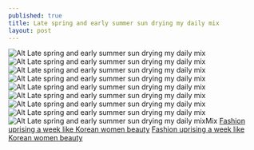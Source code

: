 ```yaml
---
published: true
title: Late spring and early summer sun drying my daily mix
layout: post
---
```

![Alt Late spring and early summer sun drying my daily mix](https://c1.staticflickr.com/9/8708/28839624442_441d8484d7_z.jpg)![Alt Late spring and early summer sun drying my daily mix](https://c1.staticflickr.com/9/8550/28839632272_fed40464f7_z.jpg)![Alt Late spring and early summer sun drying my daily mix](https://c1.staticflickr.com/9/8681/28328310033_c4cb1413a8_z.jpg)![Alt Late spring and early summer sun drying my daily mix](https://c1.staticflickr.com/9/8675/28658948900_34eb85cfd8_z.jpg)![Alt Late spring and early summer sun drying my daily mix](https://c1.staticflickr.com/9/8763/28328323303_97207395a1_z.jpg)![Alt Late spring and early summer sun drying my daily mix](https://c1.staticflickr.com/9/8767/28328327423_b779e968dc_z.jpg)![Alt Late spring and early summer sun drying my daily mix](https://c1.staticflickr.com/9/8371/28325712344_77a62ae53c_z.jpg)![Alt Late spring and early summer sun drying my daily mix](https://c1.staticflickr.com/9/8150/28868124001_250a6a61e7_z.jpg)![Alt Late spring and early summer sun drying my daily mix](https://c1.staticflickr.com/9/8612/28325727924_dca2636a66_z.jpg)Mix [Fashion uprising a week like Korean women beauty](http://www.mkfans.com/2016/06/07/fashion-uprising-a-week-like-korean-women-beauty-stores/) [Fashion uprising a week like Korean women beauty](http://www.mkfans.com/2016/06/07/fashion-uprising-a-week-like-korean-women-beauty-stores/)